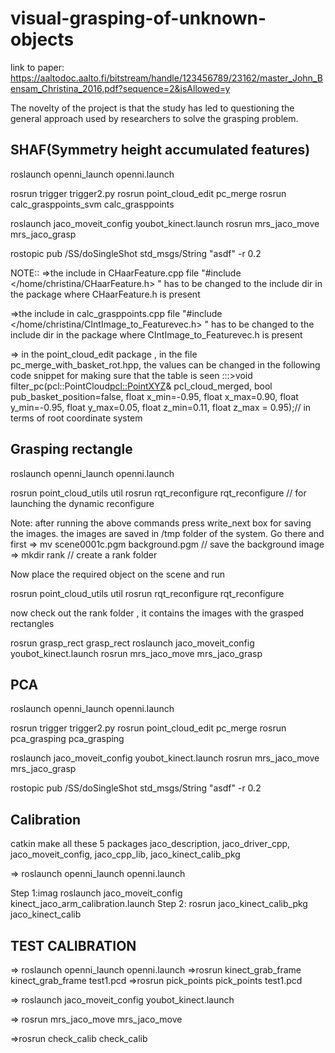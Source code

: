 # visual-grasping-of-unknown-objects

link to paper: https://aaltodoc.aalto.fi/bitstream/handle/123456789/23162/master_John_Bensam_Christina_2016.pdf?sequence=2&isAllowed=y


The novelty of the project is that the study has led to questioning the general approach used by researchers to solve the grasping problem.

## SHAF(Symmetry height accumulated features) ##
roslaunch openni_launch openni.launch

rosrun trigger trigger2.py
rosrun point_cloud_edit pc_merge
rosrun calc_grasppoints_svm calc_grasppoints

roslaunch jaco_moveit_config youbot_kinect.launch
rosrun mrs_jaco_move mrs_jaco_grasp

rostopic pub /SS/doSingleShot std_msgs/String "asdf" -r 0.2

NOTE:: 
=>the include in CHaarFeature.cpp file
"#include </home/christina/CHaarFeature.h>  " has to be changed to the include dir in the package where CHaarFeature.h is present

=>the include in calc_grasppoints.cpp file
"#include </home/christina/CIntImage_to_Featurevec.h>  " has to be changed to the include dir in the package where CIntImage_to_Featurevec.h is present

=> in the point_cloud_edit package , in the file pc_merge_with_basket_rot.hpp, the values can be changed in the following code snippet for making sure that the table is seen 
:::>void filter_pc(pcl::PointCloud<pcl::PointXYZ>& pcl_cloud_merged,
			      bool pub_basket_position=false, float x_min=-0.95, float x_max=0.90,
			       float y_min=-0.95, float y_max=0.05, float z_min=0.11, float z_max = 0.95);// in terms of root coordinate system 


## Grasping rectangle ##

 roslaunch openni_launch openni.launch
 
rosrun point_cloud_utils util
rosrun rqt_reconfigure rqt_reconfigure     // for launching the dynamic reconfigure   

Note: after running the above commands press write_next box for saving the images. the images are saved in /tmp folder of the system. Go there and first 
=> mv scene0001c.pgm background.pgm  // save the background image 
=> mkdir rank  // create a rank folder

Now place the required object on the scene and run 

rosrun point_cloud_utils util
rosrun rqt_reconfigure rqt_reconfigure 

now check out the rank folder , it contains the images with the grasped rectangles

rosrun grasp_rect grasp_rect
roslaunch jaco_moveit_config youbot_kinect.launch
rosrun mrs_jaco_move mrs_jaco_grasp


##  PCA  ##

roslaunch openni_launch openni.launch

rosrun trigger trigger2.py
rosrun point_cloud_edit pc_merge
rosrun pca_grasping pca_grasping

roslaunch jaco_moveit_config youbot_kinect.launch
rosrun mrs_jaco_move mrs_jaco_grasp

rostopic pub /SS/doSingleShot std_msgs/String "asdf" -r 0.2

## Calibration ##

catkin make all these 5 packages
jaco_description, jaco_driver_cpp, jaco_moveit_config, jaco_cpp_lib, jaco_kinect_calib_pkg

=> roslaunch openni_launch openni.launch

Step 1:imag
roslaunch  jaco_moveit_config kinect_jaco_arm_calibration.launch
Step 2:
rosrun jaco_kinect_calib_pkg jaco_kinect_calib


## TEST CALIBRATION ##

=> roslaunch openni_launch openni.launch
=>rosrun kinect_grab_frame kinect_grab_frame test1.pcd
=>rosrun pick_points pick_points test1.pcd

=> roslaunch jaco_moveit_config youbot_kinect.launch

=>  rosrun mrs_jaco_move mrs_jaco_move

=>rosrun check_calib check_calib



